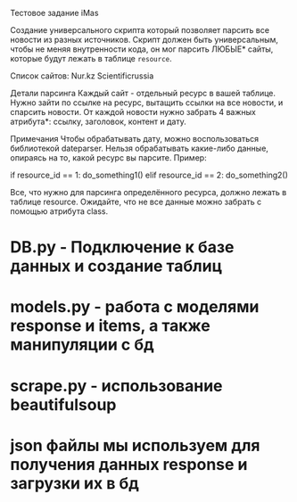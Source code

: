 Тестовое задание iMas

Создание универсального скрипта который позволяет парсить все новости из разных источников. Скрипт должен быть универсальным, чтобы не меняя внутренности кода, он мог парсить ЛЮБЫЕ* сайты, которые будут лежать в таблице `resource`.

Список сайтов:
Nur.kz
Scientificrussia

Детали парсинга
	Каждый сайт - отдельный ресурс в вашей таблице. Нужно зайти по ссылке на ресурс, вытащить ссылки на все новости, и спарсить новости. От каждой новости нужно забрать 4 важных атрибута*: ссылку, заголовок, контент и дату.

Примечания
Чтобы обрабатывать дату, можно воспользоваться библиотекой dateparser.
Нельзя обрабатывать какие-либо данные, опираясь на то, какой ресурс вы парсите. Пример: 
	
if resource_id == 1:
		do_something1()
	elif resource_id == 2:
		do_something2()

Все, что нужно для парсинга определённого ресурса, должно лежать в таблице resource.
Ожидайте, что не все данные можно забрать с помощью атрибута class.


# DB.py - Подключение к базе данных и создание таблиц
# models.py - работа с моделями response и items, а также манипуляции с бд
# scrape.py - использование beautifulsoup
# json файлы мы используем для получения данных response и загрузки их в бд
